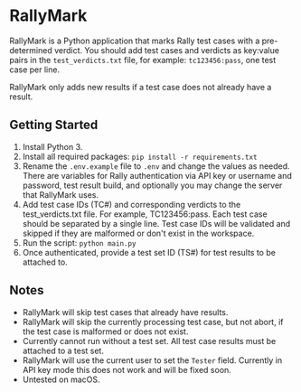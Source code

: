 # RallyMark
RallyMark is a Python application that marks Rally test cases with a pre-determined verdict. You should add test cases and verdicts as key:value pairs in the `test_verdicts.txt` file, for example: `tc123456:pass`, one test case per line.

RallyMark only adds new results if a test case does not already have a result.

## Getting Started

1. Install Python 3.
2. Install all required packages: `pip install -r requirements.txt`
3. Rename the `.env.example` file to `.env` and change the values as needed. There are variables for Rally authentication via API key or username and password, test result build, and optionally you may change the server that RallyMark uses.
4. Add test case IDs (TC#) and corresponding verdicts to the test_verdicts.txt file. For example, TC123456:pass. Each test case should be separated by a single line. Test case IDs will be validated and skipped if they are malformed or don't exist in the workspace.
5. Run the script: `python main.py`
6. Once authenticated, provide a test set ID (TS#) for test results to be attached to.

## Notes

* RallyMark will skip test cases that already have results.
* RallyMark will skip the currently processing test case, but not abort, if the test case is malformed or does not exist.
* Currently cannot run without a test set. All test case results must be attached to a test set.
* RallyMark will use the current user to set the `Tester` field. Currently in API key mode this does not work and will be fixed soon.
* Untested on macOS.